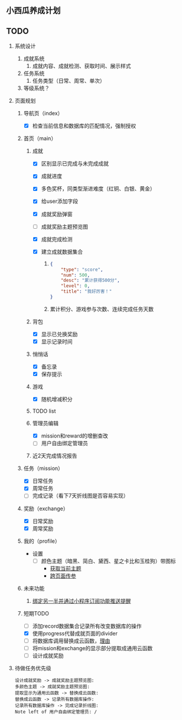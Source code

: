 ## 小西瓜养成计划

## TODO

1. 系统设计
   1. 成就系统
      1. 成就内容、成就检测、获取时间、展示样式
   2. 任务系统
      1. 任务类型（日常、周常、单次）
   3. 等级系统？

2. 页面规划
   1. 导航页（index）
      - [x]  检查当前信息和数据库的匹配情况，强制授权

   2. 首页（main）
      1. 成就
         - [x] 区别显示已完成与未完成成就

         - [x] 成就进度

         - [x] 多色奖杯，同类型渐进难度（红铜、白银、黄金）

         - [x] 给user添加字段

         - [x] 成就奖励弹窗

         - [ ] 成就奖励主题预览图
         
         - [x] 成就完成检测
         
         - [x] 建立成就数据集合
           1. ```json
              {
                  "type": "score",
                  "num": 500,
                  "desc": "累计获得500分",
                  "level": 0,
                  "title": "我好厉害！"
              }
              ```
           
           1. 累计积分、游戏参与次数、连续完成任务天数
         
      2. 背包
         - [x]  显示已兑换奖励
         - [x]  显示记录时间

      3. 悄悄话
         - [x] 备忘录
         - [x] 保存提示

      4. 游戏
         - [x] 随机增减积分

      5. TODO list

      6. 管理员编辑

         - [x] mission和reward的增删查改
         - [ ] 用户自由绑定管理员

      7. 近2天完成情况报告

   3. 任务（mission）
      - [x]  日常任务
      - [x]  周常任务
      - [ ]  完成记录（看下7天折线图是否容易实现）

   4. 奖励（exchange）
      - [x]  日常奖励
      - [x]  周常奖励

   5. 我的（profile）
      - 设置
         - [ ] 颜色主题（暗黑、简白、黛西、星之卡比和玉桂狗）带图标
           - [获取当前主题](https://developers.weixin.qq.com/miniprogram/dev/api/base/system/wx.getSystemInfoSync.html)
           - [跨页面传参](https://www.jianshu.com/p/49f0e3bade27)

   6. 未来功能
      1. [绑定另一半并通过小程序订阅功能推送提醒](https://www.zhihu.com/question/52719661)

   7. 短期TODO

      - [ ] 添加record数据集合记录所有改变数据库的操作
      - [x] 使用progress代替成就页面的divider
      - [ ] 将数据库调用替换成云函数，[理由](https://developers.weixin.qq.com/community/develop/doc/00008603b683680f5d4caf69355c00)
      - [ ] 将mission和exchange的显示部分提取成通用云函数
      - [ ] 设计成就奖励

3. 待做任务优先级

   ```sequence
   设计成就奖励 -> 成就奖励主题预览图:
   多颜色主题 -> 成就奖励主题预览图:
   提取显示为通用云函数 -> 替换成云函数:
   替换成云函数 -> 记录所有数据库操作:
   记录所有数据库操作 -> 完成记录折线图: 
   Note left of 用户自由绑定管理员: /
   ```

   
